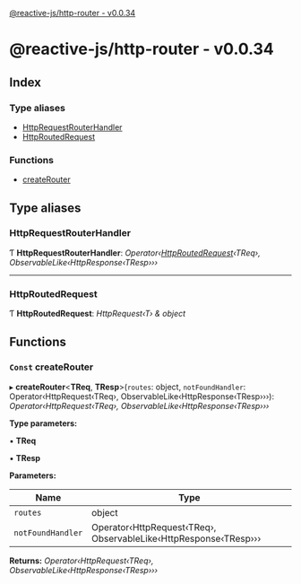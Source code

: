 [@reactive-js/http-router - v0.0.34](README.md)

# @reactive-js/http-router - v0.0.34

## Index

### Type aliases

* [HttpRequestRouterHandler](README.md#httprequestrouterhandler)
* [HttpRoutedRequest](README.md#httproutedrequest)

### Functions

* [createRouter](README.md#const-createrouter)

## Type aliases

###  HttpRequestRouterHandler

Ƭ **HttpRequestRouterHandler**: *Operator‹[HttpRoutedRequest](README.md#httproutedrequest)‹TReq›, ObservableLike‹HttpResponse‹TResp›››*

___

###  HttpRoutedRequest

Ƭ **HttpRoutedRequest**: *HttpRequest‹T› & object*

## Functions

### `Const` createRouter

▸ **createRouter**<**TReq**, **TResp**>(`routes`: object, `notFoundHandler`: Operator‹HttpRequest‹TReq›, ObservableLike‹HttpResponse‹TResp›››): *Operator‹HttpRequest‹TReq›, ObservableLike‹HttpResponse‹TResp›››*

**Type parameters:**

▪ **TReq**

▪ **TResp**

**Parameters:**

Name | Type |
------ | ------ |
`routes` | object |
`notFoundHandler` | Operator‹HttpRequest‹TReq›, ObservableLike‹HttpResponse‹TResp››› |

**Returns:** *Operator‹HttpRequest‹TReq›, ObservableLike‹HttpResponse‹TResp›››*
